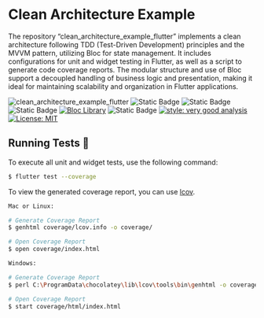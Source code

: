 # Clean Architecture Example

The repository “clean_architecture_example_flutter” implements a clean architecture following TDD (Test-Driven Development) principles and the MVVM pattern, utilizing Bloc for state management. It includes configurations for unit and widget testing in Flutter, as well as a script to generate code coverage reports. The modular structure and use of Bloc support a decoupled handling of business logic and presentation, making it ideal for maintaining scalability and organization in Flutter applications.

![clean_architecture_example_flutter](https://github.com/juanmajh96/clean_architecture_example_flutter/actions/workflows/dart.yml/badge.svg) ![Static Badge](https://img.shields.io/badge/architecture-clean-blue?)
 ![Static Badge](https://img.shields.io/badge/SDP-TDD-red?) ![Static Badge](https://img.shields.io/badge/design_pattern%20-MVVM-teal) <a href="https://github.com/felangel/bloc"><img src="https://tinyurl.com/bloc-library" alt="Bloc Library"></a> ![Static Badge](https://img.shields.io/badge/coverage-100%25-green)  [![style: very good analysis](https://img.shields.io/badge/style-very_good_analysis-B22C89.svg)](https://pub.dev/packages/very_good_analysis) [![License: MIT](https://img.shields.io/badge/License-MIT-yellow.svg)](https://opensource.org/licenses/MIT) 

## Running Tests 🧪

To execute all unit and widget tests, use the following command:

```sh
$ flutter test --coverage 
```

To view the generated coverage report, you can use [lcov](https://github.com/linux-test-project/lcov).

```sh
Mac or Linux:

# Generate Coverage Report
$ genhtml coverage/lcov.info -o coverage/

# Open Coverage Report
$ open coverage/index.html
```

```sh
Windows:

# Generate Coverage Report
$ perl C:\ProgramData\chocolatey\lib\lcov\tools\bin\genhtml -o coverage\html coverage\lcov.info

# Open Coverage Report
$ start coverage/html/index.html
```
